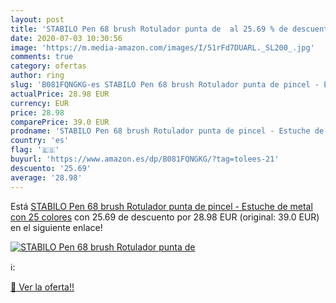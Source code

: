 ```yaml
---
layout: post
title: 'STABILO Pen 68 brush Rotulador punta de  al 25.69 % de descuento'
date: 2020-07-03 10:30:56
image: 'https://m.media-amazon.com/images/I/51rFd7DUARL._SL200_.jpg'
comments: true
category: ofertas
author: ring
slug: 'B081FQNGKG-es STABILO Pen 68 brush Rotulador punta de pincel - Estuche de metal con 25 colores'
actualPrice: 28.98 EUR
currency: EUR
price: 28.98
comparePrice: 39.0 EUR
prodname: 'STABILO Pen 68 brush Rotulador punta de pincel - Estuche de metal con 25 colores'
country: 'es'
flag: '🇪🇸'
buyurl: 'https://www.amazon.es/dp/B081FQNGKG/?tag=tolees-21'
descuento: '25.69'
average: '28.98'
---
```


Está [STABILO Pen 68 brush Rotulador punta de pincel - Estuche de metal con 25 colores](https://www.amazon.es/dp/B081FQNGKG/?tag=tolees-21) con 25.69 de descuento por 28.98 EUR (original: 39.0 EUR) en el siguiente enlace!

[![STABILO Pen 68 brush Rotulador punta de ](https://m.media-amazon.com/images/I/51rFd7DUARL._SL200_.jpg)](https://www.amazon.es/dp/B081FQNGKG/?tag=tolees-21)

ℹ️:


[🛒 Ver la oferta!!](https://www.amazon.es/dp/B081FQNGKG/?tag=tolees-21)
